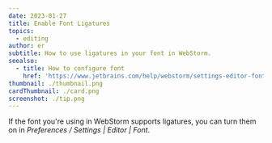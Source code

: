 ```yaml
---
date: 2023-01-27
title: Enable Font Ligatures
topics:
  - editing
author: er
subtitle: How to use ligatures in your font in WebStorm.
seealso:
  - title: How to configure font
    href: 'https://www.jetbrains.com/help/webstorm/settings-editor-font.html'
thumbnail: ./thumbnail.png
cardThumbnail: ./card.png
screenshot: ./tip.png
---
```

If the font you're using in WebStorm supports ligatures, you can turn them on in _Preferences / Settings | Editor | Font_.
